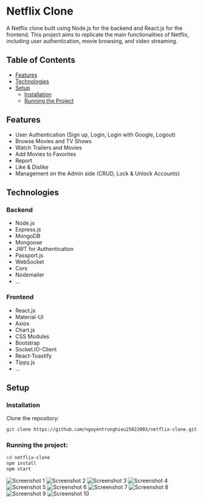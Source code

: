 # Netflix Clone

A Netflix clone built using Node.js for the backend and React.js for the frontend. This project aims to replicate the main functionalities of Netflix, including user authentication, movie browsing, and video streaming.

## Table of Contents

- [Features](#features)
- [Technologies](#technologies)
- [Setup](#setup)
  - [Installation](#installation)
  - [Running the Project](#running-the-project)

## Features

- User Authentication (Sign up, Login, Login with Google, Logout)
- Browse Movies and TV Shows
- Watch Trailers and Movies
- Add Movies to Favorites
- Report
- Like & Dislike
- Management on the Admin side (CRUD, Lock & Unlock Accounts)

## Technologies

### Backend
- Node.js
- Express.js
- MongoDB
- Mongoose
- JWT for Authentication
- Passport.js
- WebSocket
- Cors
- Nodemailer
- ...
### Frontend
- React.js
- Material-UI
- Axios
- Chart.js
- CSS Modules
- Bootstrap
- Socket.IO-Client
- React-Toastify
- Tippy.js
- ...
## Setup

### Installation

Clone the repository:

```bash
git clone https://github.com/nguyentrunghieu25022003/netflix-clone.git
```

### Running the project:
```bash
cd netflix-clone
npm install
npm start
```
![Screenshot 1](./img-preview/screenshot_1728216449.png)
![Screenshot 2](./img-preview/screenshot_1728216477.png)
![Screenshot 3](./img-preview/screenshot_1728216495.png)
![Screenshot 4](./img-preview/screenshot_1728216518.png)
![Screenshot 5](./img-preview/screenshot_1728216539.png)
![Screenshot 6](./img-preview/screenshot_1728216551.png)
![Screenshot 7](./img-preview/screenshot_1728216595.png)
![Screenshot 8](./img-preview/screenshot_1728216607.png)
![Screenshot 9](./img-preview/screenshot_1728216617.png)
![Screenshot 10](./img-preview/screenshot_1728216630.png)
